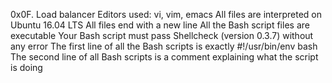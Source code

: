0x0F. Load balancer
Editors used: vi, vim, emacs
All files are interpreted on Ubuntu 16.04 LTS
All files end with a new line
All the Bash script files are executable
Your Bash script must pass Shellcheck (version 0.3.7) without any error
The first line of all the Bash scripts is exactly #!/usr/bin/env bash
The second line of all Bash scripts is a comment explaining what the script is doing
